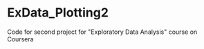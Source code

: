 ExData_Plotting2
================

Code for second project for "Exploratory Data Analysis" course on Coursera
